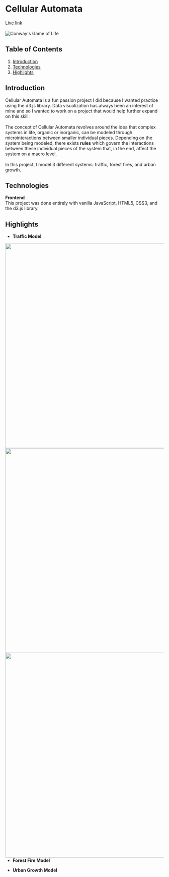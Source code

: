  # Cellular Automata
[Live link](https://hnguyen1179.github.io/cellular-automata/)</br></br>
![Conway's Game of Life](https://user-images.githubusercontent.com/19617238/107095939-8a7fa380-67be-11eb-8460-16109f396919.gif)

## Table of Contents
1. [Introduction](#introduction)
2. [Technologies](#technologies)
3. [Highlights](#highlights)

## Introduction

Cellular Automata is a fun passion project I did because I wanted practice using the d3.js library. Data visualization has always been an interest of mine and so I wanted to work on a project that would help further expand on this skill. 
</br>
</br>
The concept of Cellular Automata revolves around the idea that complex systems in life, organic or inorganic, can be modeled through microinteractions between smaller individual pieces. Depending on the system being modeled, there exists **rules** which govern the interactions between these individual pieces of the system that, in the end, affect the system on a macro level. 
</br>
</br>
In this project, I model 3 different systems: traffic, forest fires, and urban growth. 

## Technologies

**Frontend** <br/> 
This project was done entirely with vanilla JavaScript, HTML5, CSS3, and the d3.js library.

## Highlights
* **Traffic Model**
<img src="https://user-images.githubusercontent.com/19617238/107097107-10045300-67c1-11eb-86ab-0ee38bfb9b2a.gif" align="left"  width="650" />
<img src="https://user-images.githubusercontent.com/19617238/107097099-0aa70880-67c1-11eb-89fc-d9ceca1ca6e4.gif" align="left"  width="650" />
<img src="https://user-images.githubusercontent.com/19617238/107097105-0ed32600-67c1-11eb-9bae-9e670fced9e0.gif" align="left"  width="650" />

* **Forest Fire Model**


* **Urban Growth Model**


